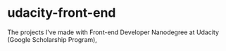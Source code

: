 # udacity-front-end
The projects I've made with Front-end Developer Nanodegree at Udacity (Google Scholarship Program), 

